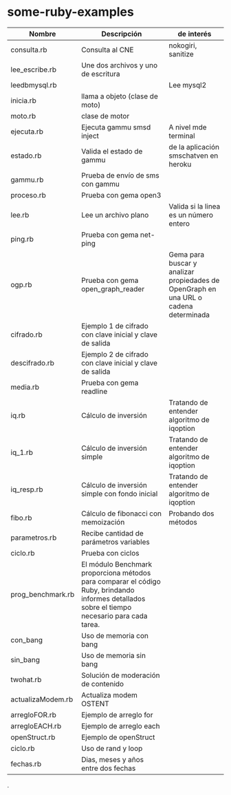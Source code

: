 # some-ruby-examples

|Nombre|Descripción|de interés|
|---|---|---|
|consulta.rb|Consulta al CNE|nokogiri, sanitize|
|lee_escribe.rb|Une dos archivos y uno de escritura|
|leedbmysql.rb||Lee mysql2|
|inicia.rb|llama a objeto (clase de moto)|
|moto.rb| clase de motor|
|ejecuta.rb|Ejecuta gammu smsd inject|A nivel mde terminal|
|estado.rb|Valida el estado de gammu|de la aplicación smschatven en heroku|
|gammu.rb|Prueba de envío de sms con gammu|
|proceso.rb|Prueba con gema open3|
|lee.rb|Lee un archivo plano|Valida si la linea es un número entero|
|ping.rb|Prueba con gema net-ping|
|ogp.rb|Prueba con gema open_graph_reader|Gema para buscar y analizar propiedades de OpenGraph en una URL o cadena determinada|
|cifrado.rb|Ejemplo 1 de cifrado con clave inicial y clave de salida|
|descifrado.rb|Ejemplo 2 de cifrado con clave inicial y clave de salida|
|media.rb|Prueba con gema readline|
|iq.rb|Cálculo de inversión|Tratando de entender algoritmo de iqoption|
|iq_1.rb|Cálculo de inversión simple|Tratando de entender algoritmo de iqoption|
|iq_resp.rb|Cálculo de inversión simple con fondo inicial|Tratando de entender algoritmo de iqoption|
|fibo.rb|Cálculo de fibonacci con memoización|Probando dos métodos|
|parametros.rb|Recibe cantidad de parámetros variables|
|ciclo.rb|Prueba con ciclos|
|prog_benchmark.rb|El módulo Benchmark proporciona métodos para comparar el código Ruby, brindando informes detallados sobre el tiempo necesario para cada tarea.|
|con_bang|Uso de memoria con bang|
|sin_bang|Uso de memoria sin bang|
|twohat.rb|Solución de moderación de contenido|
|actualizaModem.rb|Actualiza modem OSTENT|
|arregloFOR.rb|Ejemplo de arreglo for|
|arregloEACH.rb|Ejemplo de arreglo each|
|openStruct.rb|Ejemplo de openStruct|
|ciclo.rb|Uso de rand y loop|
|fechas.rb|Dias, meses y años entre dos fechas|
.
